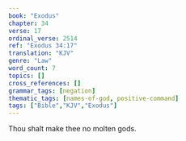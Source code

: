 ```yaml
---
book: "Exodus"
chapter: 34
verse: 17
ordinal_verse: 2514
ref: "Exodus 34:17"
translation: "KJV"
genre: "Law"
word_count: 7
topics: []
cross_references: []
grammar_tags: [negation]
thematic_tags: [names-of-god, positive-command]
tags: ["Bible","KJV","Exodus"]
---
```

Thou shalt make thee no molten gods.
